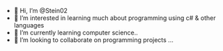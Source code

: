 - 👋 Hi, I’m @Stein02
- 👀 I’m interested in learning much about programming using c# & other languages 
- 🌱 I’m currently learning computer science.. 
- 💞️ I’m looking to collaborate on programming projects ...

<!---
Stein02/Stein02 is a ✨ special ✨ repository because its `README.md` (this file) appears on your GitHub profile.
You can click the Preview link to take a look at your changes.
--->
